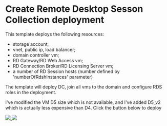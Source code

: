 # Create Remote Desktop Sesson Collection deployment

This template deploys the following resources:

<ul><li>storage account;</li><li>vnet, public ip, load balancer;</li><li>domain controller vm;</li><li>RD Gateway/RD Web Access vm;</li><li>RD Connection Broker/RD Licensing Server vm;</li><li>a number of RD Session hosts (number defined by 'numberOfRdshInstances' parameter)</li></ul>

The template will deploy DC, join all vms to the domain and configure RDS roles in the deployment.

I've modified the VM D5 size which is not available, and I've added D5_v2 which is actually less expensive than D4.
Click the button below to deploy

<a href="https://portal.azure.com/#create/Microsoft.Template/uri/https%3A%2F%2Fraw.githubusercontent.com%2Fdanielurbina%2Fazure-templates%2Fmaster%2Frds-deployment%2Fazuredeploy.json" target="_blank">
    <img src="http://azuredeploy.net/deploybutton.png"/>
</a>
<a href="http://armviz.io/#/?load=https%3A%2F%2Fraw.githubusercontent.com%2Fdanielurbina%2Fazure-templates%2Fmaster%2Frds-deployment%2Fazuredeploy.json" target="_blank">
    <img src="http://armviz.io/visualizebutton.png"/>
</a>
